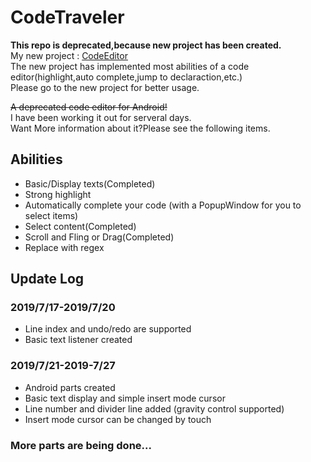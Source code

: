 # CodeTraveler
<strong>This repo is deprecated,because new project has been created.</strong>  
My new project : [CodeEditor](https://github.com/Rose2073/CodeEditor)   
The new project has implemented most abilities of a code editor(highlight,auto complete,jump to declaraction,etc.)   
Please go to the new project for better usage.   




~~A deprecated code editor for Android!~~  
I have been working it out for serveral days.  
Want More information about it?Please see the following items.  
## Abilities
* Basic/Display texts(Completed)
* Strong highlight
* Automatically complete your code (with a PopupWindow for you to select items)
* Select content(Completed)
* Scroll and Fling or Drag(Completed)
* Replace with regex
## Update Log
### 2019/7/17-2019/7/20
* Line index and undo/redo are supported
* Basic text listener created
### 2019/7/21-2019-7/27
* Android parts created
* Basic text display and simple insert mode cursor
* Line number and divider line added (gravity control supported)
* Insert mode cursor can be changed by touch
### More parts are being done...
